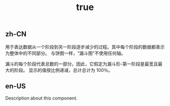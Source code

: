 ﻿---
order: 0
title:
  zh-CN: 漏斗图
  en-US: Funnel Chart
---

## zh-CN

用于表达数据从一个阶段到另一阶段逐步减少的过程。其中每个阶段的数据都表示为整体中的不同部分。
与饼图一样，“漏斗图”不使用任何轴。

漏斗的每个阶段代表总数的一部分。因此，它假定为漏斗形-第一阶段是最宽且最大的阶段。
显示的值按比例递减，总计总计为 100％。

## en-US

Description about this component.